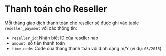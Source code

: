 # Thanh toán cho Reseller
Mỗi tháng giao dịch thanh toán cho reseller sẽ được ghi vào table `reseller_payment` với các thông tin:
* `reseller_id`: Nhận biết ID của reseller nào
* `amount`: số tiền thanh toán
* `time_code`: Code của tháng thanh toán với định dạng m/Y (ví dụ: `05/2015`)